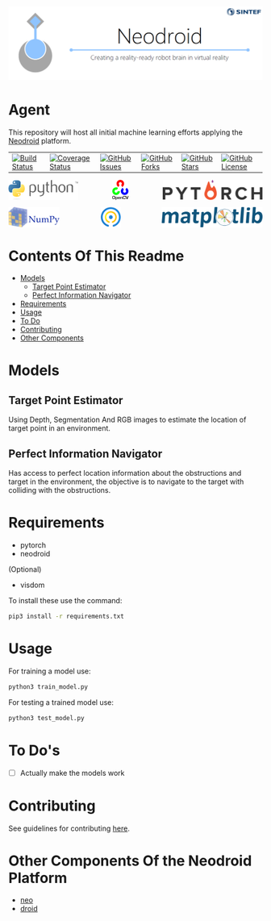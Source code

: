 ![neodroid](RepoAssets/images/header.png)

# Agent
This repository will host all initial machine learning efforts applying the [Neodroid](https://github.com/sintefneodroid/) platform.


<table>
   <tr>
     <td>
       <a href='https://travis-ci.org/sintefneodroid/agent'>
         <img src='https://travis-ci.org/sintefneodroid/agent.svg?branch=master' alt='Build Status' />
       </a>
     </td>
     <td>
       <a href='https://coveralls.io/github/sintefneodroid/agent?branch=master'>
         <img src='https://coveralls.io/repos/github/sintefneodroid/agent/badge.svg?branch=master' alt='Coverage Status' />
       </a>
     </td>
     <td>
       <a href='https://github.com/sintefneodroid/agent/issues'>
         <img src='https://img.shields.io/github/issues/sintefneodroid/agent.svg?style=flat' alt='GitHub Issues' />
       </a>
     </td>
     <td>
       <a href='https://github.com/sintefneodroid/agent/network'>
         <img src='https://img.shields.io/github/forks/sintefneodroid/agent.svg?style=flat' alt='GitHub Forks' />
       </a>
     </td>
       <td>
       <a href='https://github.com/sintefneodroid/agent/stargazers'>
         <img src='https://img.shields.io/github/stars/sintefneodroid/agent.svg?style=flat' alt='GitHub Stars' />
       </a>
     </td>
       <td>
       <a href='https://github.com/sintefneodroid/agent/blob/master/LICENSE.md'>
         <img src='https://img.shields.io/github/license/sintefneodroid/agent.svg?style=flat' alt='GitHub License' />
       </a>
     </td>
  </tr>
</table>

<p align="center" width="100%">
  <a href="https://www.python.org/">
    <img alt="python" src="RepoAssets/images/python.svg" height="40" align="left">
  </a>
  <a href="https://opencv.org/" style="float:center;">
    <img alt="opencv" src="RepoAssets/images/opencv.svg" height="40" align="center">
  </a>
  <a href="http://pytorch.org/"style="float: right;">
    <img alt="pytorch" src="RepoAssets/images/pytorch.svg" height="40" align="right" >
  </a>
</p>
<p align="center" width="100%">
  <a href="http://www.numpy.org/">
    <img alt="numpy" src="RepoAssets/images/numpy.svg" height="40" align="left">
  </a>
  <a href="https://github.com/tqdm/tqdm" style="float:center;">
    <img alt="tqdm" src="RepoAssets/images/tqdm.gif" height="40" align="center">
  </a>
  <a href="https://matplotlib.org/" style="float: right;">
    <img alt="matplotlib" src="RepoAssets/images/matplotlib.svg" height="40" align="right">
  </a>
</p>

# Contents Of This Readme
- [Models](#models)
  - [Target Point Estimator](#target-point-estimator)
  - [Perfect Information Navigator](#perfect-information-navigator)
- [Requirements](#requirements)
- [Usage](#usage)
- [To Do](#to-dos)
- [Contributing](#contributing)
- [Other Components](#other-components-of-the-neodroid-platform)

# Models

## Target Point Estimator
Using Depth, Segmentation And RGB images to estimate the location of target point in an environment.

## Perfect Information Navigator
Has access to perfect location information about the obstructions and target in the environment, the objective is to navigate to the target with colliding with the obstructions.

# Requirements
- pytorch
- neodroid

(Optional)
- visdom

To install these use the command:
````bash
pip3 install -r requirements.txt
````

# Usage
For training a model use:
````bash
python3 train_model.py
````
For testing a trained model use:
````bash
python3 test_model.py
````

# To Do's
- [ ] Actually make the models work

# Contributing
See guidelines for contributing [here](CONTRIBUTING.md).


# Other Components Of the Neodroid Platform

- [neo](https://github.com/sintefneodroid/neo)
- [droid](https://github.com/sintefneodroid/droid)
